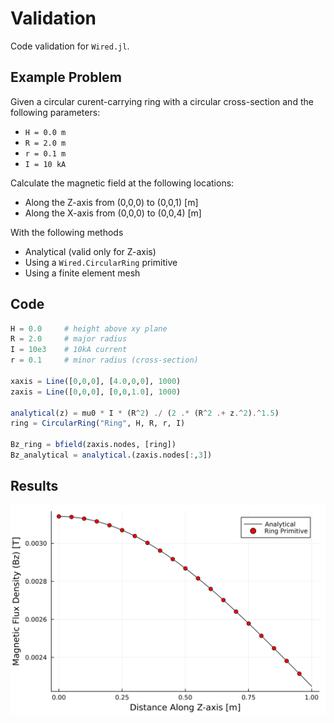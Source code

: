 # Validation

Code validation for `Wired.jl`.

## Example Problem 

Given a circular curent-carrying ring with a circular cross-section and the following parameters:
- `H = 0.0 m`
- `R = 2.0 m`
- `r = 0.1 m` 
- `I = 10 kA`

Calculate the magnetic field at the following locations:
- Along the Z-axis from (0,0,0) to (0,0,1) [m]
- Along the X-axis from (0,0,0) to (0,0,4) [m]

With the following methods
- Analytical (valid only for Z-axis)
- Using a `Wired.CircularRing` primitive 
- Using a finite element mesh

## Code

```julia
H = 0.0 	# height above xy plane
R = 2.0 	# major radius
I = 10e3 	# 10kA current
r = 0.1 	# minor radius (cross-section)

xaxis = Line([0,0,0], [4.0,0,0], 1000)
zaxis = Line([0,0,0], [0,0,1.0], 1000)  

analytical(z) = mu0 * I * (R^2) ./ (2 .* (R^2 .+ z.^2).^1.5)
ring = CircularRing("Ring", H, R, r, I) 

Bz_ring = bfield(zaxis.nodes, [ring])
Bz_analytical = analytical.(zaxis.nodes[:,3])
```

## Results

![Z-Axis Results](figs/validation-zaxis.svg)